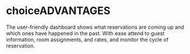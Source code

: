 # choiceADVANTAGES
The user-friendly dashboard shows what reservations are coming up and which ones have happened in the past. With ease attend to guest information, room assignments, and rates, and monitor the cycle of reservation.
